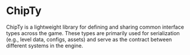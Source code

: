 ChipTy
======

ChipTy is a lightweight library for defining and sharing common interface types across the game.
These types are primarily used for serialization (e.g., level data, configs, assets) and serve as the contract between different systems in the engine.
